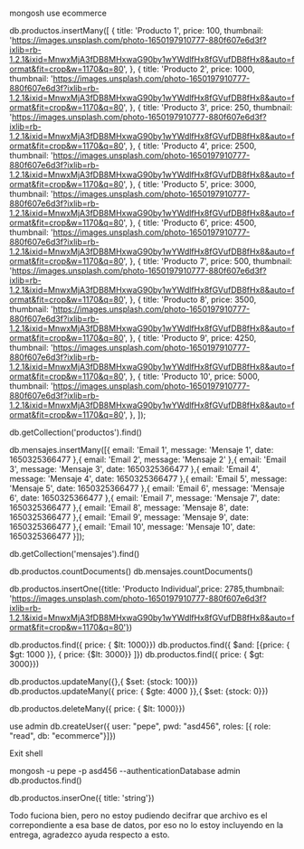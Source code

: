 mongosh
use ecommerce

db.productos.insertMany([
  {
    title: 'Producto 1',
    price: 100,
    thumbnail:
      'https://images.unsplash.com/photo-1650197910777-880f607e6d3f?ixlib=rb-1.2.1&ixid=MnwxMjA3fDB8MHxwaG90by1wYWdlfHx8fGVufDB8fHx8&auto=format&fit=crop&w=1170&q=80',
  },
  {
    title: 'Producto 2',
    price: 1000,
    thumbnail:
      'https://images.unsplash.com/photo-1650197910777-880f607e6d3f?ixlib=rb-1.2.1&ixid=MnwxMjA3fDB8MHxwaG90by1wYWdlfHx8fGVufDB8fHx8&auto=format&fit=crop&w=1170&q=80',
  },
  {
    title: 'Producto 3',
    price: 250,
    thumbnail:
      'https://images.unsplash.com/photo-1650197910777-880f607e6d3f?ixlib=rb-1.2.1&ixid=MnwxMjA3fDB8MHxwaG90by1wYWdlfHx8fGVufDB8fHx8&auto=format&fit=crop&w=1170&q=80',
  },
  {
    title: 'Producto 4',
    price: 2500,
    thumbnail:
      'https://images.unsplash.com/photo-1650197910777-880f607e6d3f?ixlib=rb-1.2.1&ixid=MnwxMjA3fDB8MHxwaG90by1wYWdlfHx8fGVufDB8fHx8&auto=format&fit=crop&w=1170&q=80',
  },
  {
    title: 'Producto 5',
    price: 3000,
    thumbnail:
      'https://images.unsplash.com/photo-1650197910777-880f607e6d3f?ixlib=rb-1.2.1&ixid=MnwxMjA3fDB8MHxwaG90by1wYWdlfHx8fGVufDB8fHx8&auto=format&fit=crop&w=1170&q=80',
  },
  {
    title: 'Producto 6',
    price: 4500,
    thumbnail:
      'https://images.unsplash.com/photo-1650197910777-880f607e6d3f?ixlib=rb-1.2.1&ixid=MnwxMjA3fDB8MHxwaG90by1wYWdlfHx8fGVufDB8fHx8&auto=format&fit=crop&w=1170&q=80',
  },
  {
    title: 'Producto 7',
    price: 500,
    thumbnail:
      'https://images.unsplash.com/photo-1650197910777-880f607e6d3f?ixlib=rb-1.2.1&ixid=MnwxMjA3fDB8MHxwaG90by1wYWdlfHx8fGVufDB8fHx8&auto=format&fit=crop&w=1170&q=80',
  },
  {
    title: 'Producto 8',
    price: 3500,
    thumbnail:
      'https://images.unsplash.com/photo-1650197910777-880f607e6d3f?ixlib=rb-1.2.1&ixid=MnwxMjA3fDB8MHxwaG90by1wYWdlfHx8fGVufDB8fHx8&auto=format&fit=crop&w=1170&q=80',
  },
  {
    title: 'Producto 9',
    price: 4250,
    thumbnail:
      'https://images.unsplash.com/photo-1650197910777-880f607e6d3f?ixlib=rb-1.2.1&ixid=MnwxMjA3fDB8MHxwaG90by1wYWdlfHx8fGVufDB8fHx8&auto=format&fit=crop&w=1170&q=80',
  },
  {
    title: 'Producto 10',
    price: 5000,
    thumbnail:
      'https://images.unsplash.com/photo-1650197910777-880f607e6d3f?ixlib=rb-1.2.1&ixid=MnwxMjA3fDB8MHxwaG90by1wYWdlfHx8fGVufDB8fHx8&auto=format&fit=crop&w=1170&q=80',
  },
]);

db.getCollection('productos').find()

db.mensajes.insertMany([{ email: 'Email 1', message: 'Mensaje 1', date: 1650325366477 },{ email: 'Email 2', message: 'Mensaje 2' },{ email: 'Email 3', message: 'Mensaje 3', date: 1650325366477 },{ email: 'Email 4', message: 'Mensaje 4', date: 1650325366477 },{ email: 'Email 5', message: 'Mensaje 5', date: 1650325366477 },{ email: 'Email 6', message: 'Mensaje 6', date: 1650325366477 },{ email: 'Email 7', message: 'Mensaje 7', date: 1650325366477 },{ email: 'Email 8', message: 'Mensaje 8', date: 1650325366477 },{ email: 'Email 9', message: 'Mensaje 9', date: 1650325366477 },{ email: 'Email 10', message: 'Mensaje 10', date: 1650325366477 }]);

db.getCollection('mensajes').find()

db.productos.countDocuments()
db.mensajes.countDocuments()

db.productos.insertOne({title: 'Producto Individual',price: 2785,thumbnail: 'https://images.unsplash.com/photo-1650197910777-880f607e6d3f?ixlib=rb-1.2.1&ixid=MnwxMjA3fDB8MHxwaG90by1wYWdlfHx8fGVufDB8fHx8&auto=format&fit=crop&w=1170&q=80'})

db.productos.find({ price: { $lt: 1000}})
db.productos.find({ $and: [{price: { $gt: 1000 }}, { price: {$lt: 3000}} ]})
db.productos.find({ price: { $gt: 3000}})

db.productos.updateMany({},{ $set: {stock: 100}})
db.productos.updateMany({ price: { $gte: 4000 }},{ $set: {stock: 0}})

db.productos.deleteMany({ price: { $lt: 1000}})


 use admin
db.createUser({ user: "pepe", pwd: "asd456", roles: [{ role: "read", db: "ecommerce"}]})

 Exit shell

mongosh -u pepe -p asd456 --authenticationDatabase admin
db.productos.find()

db.productos.inserOne({ title: 'string'})

Todo fuciona bien, pero no estoy pudiendo decifrar que archivo es el correpondiente a esa base de datos, por eso no lo estoy incluyendo en la entrega, agradezco ayuda respecto a esto.